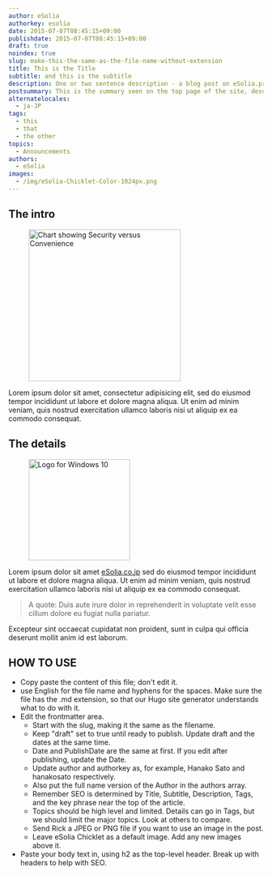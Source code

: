 ```yaml
---
author: eSolia
authorkey: esolia
date: 2015-07-07T08:45:15+09:00
publishdate: 2015-07-07T08:45:15+09:00
draft: true
noindex: true
slug: make-this-the-same-as-the-file-name-without-extension
title: This is the Title
subtitle: and this is the subtitle
description: One or two sentence description - a blog post on eSolia.pro from eSolia Inc.
postsummary: This is the summary seen on the top page of the site, describing the post.
alternatelocales:
  - ja-JP
tags:
  - this
  - that
  - the other
topics:
  - Announcements
authors:
  - eSolia
images:
  - /img/eSolia-Chicklet-Color-1024px.png
---
```


## The intro

<figure class="image-container">
<img class="materialboxed right responsive-img" width="300" data-caption="Security vs Convenience" alt="Chart showing Security versus Convenience" src="/img/eSolia-Post-Security-vs-Convenience.png">
</figure>

Lorem ipsum dolor sit amet, consectetur adipisicing elit, sed do eiusmod tempor incididunt ut labore et dolore magna aliqua. Ut enim ad minim veniam, quis nostrud exercitation ullamco laboris nisi ut aliquip ex ea commodo consequat.

## The details

<figure class="image-container">
<img class="materialboxed right responsive-img z-depth-1" width="200" data-caption="Windows 10 Logo" alt="Logo for Windows 10" src="/img/eSolia-Post-Windows-10_orange.jpg" >
</figure>

Lorem ipsum dolor sit amet [eSolia.co.jp](http://esolia.co.jp) sed do eiusmod tempor incididunt ut labore et dolore magna aliqua. Ut enim ad minim veniam, quis nostrud exercitation ullamco laboris nisi ut aliquip ex ea commodo consequat.

> A quote: Duis aute irure dolor in reprehenderit in voluptate velit esse cillum dolore eu fugiat nulla pariatur.

Excepteur sint occaecat cupidatat non proident, sunt in culpa qui officia deserunt mollit anim id est laborum.

## HOW TO USE

* Copy paste the content of this file; don't edit it.
* use English for the file name and hyphens for the spaces. Make sure the file has the .md extension, so that our Hugo site generator understands what to do with it. 
* Edit the frontmatter area.
   * Start with the slug, making it the same as the filename.
   * Keep "draft" set to true until ready to publish. Update draft and the dates at the same time.
   * Date and PublishDate are the same at first. If you edit after publishing, update the Date.
   * Update author and authorkey as, for example, Hanako Sato and hanakosato respectively.
   * Also put the full name version of the Author in the authors array.
   * Remember SEO is determined by Title, Subtitle, Description, Tags, and the key phrase near the top of the article.
   * Topics should be high level and limited. Details can go in Tags, but we should limit the major topics. Look at others to compare.
   * Send Rick a JPEG or PNG file if you want to use an image in the post.
   * Leave eSolia Chicklet as a default image. Add any new images above it.
* Paste your body text in, using h2 as the top-level header. Break up with headers to help with SEO.
